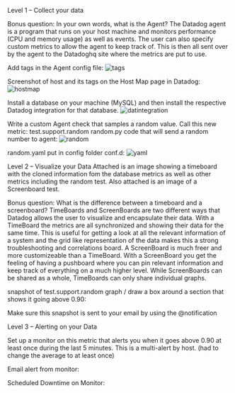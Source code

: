 Level 1 – Collect your data


Bonus question: In your own words, what is the Agent?
The Datadog agent is a program that runs on your host machine and monitors performance (CPU and memory usage) as well as events. The user can also specify custom metrics to allow the agent to keep track of. This is then all sent over by the agent to the Datadoghq site where the metrics are put to use.

Add tags in the Agent config file:
![tags](https://cloud.githubusercontent.com/assets/4193161/18540832/5feb86cc-7aef-11e6-89cf-7ff555504933.png)


Screenshot of host and its tags on the Host Map page in Datadog:
![hostmap](https://cloud.githubusercontent.com/assets/4193161/18540876/a9c80cf2-7aef-11e6-975d-130b34fabf13.png)


Install a database on your machine (MySQL) and then install the respective Datadog integration for that database.
![datintegration](https://cloud.githubusercontent.com/assets/4193161/18540896/c93aaf0e-7aef-11e6-8c86-b995020ac30a.png)

Write a custom Agent check that samples a random value. Call this new metric: test.support.random
random.py code that will send a random number to agent:
![random](https://cloud.githubusercontent.com/assets/4193161/18540916/ec409e8c-7aef-11e6-9d42-f1081dc34814.png)

random.yaml put in config folder conf.d:
![yaml](https://cloud.githubusercontent.com/assets/4193161/18540920/ef89d8ba-7aef-11e6-8c00-3f82f76cd7be.png)






Level 2 – Visualize your Data 
Attached is an image showing a timeboard with the cloned information fom the database metrics as well as other metrics including the random test. Also attached is an image of a Screenboard test. 


Bonus question: What is the difference between a timeboard and a screenboard?
TimeBoards and ScreenBoards are two different ways that Datadog allows the user to visualize and encapsulate their data. With a TimeBoard the metrics are all synchronized and showing their data for the same time. This is useful for getting a look at all the relevant information of a system and the grid like representation of the data makes this a strong troubleshooting and correlations board. A ScreenBoard is much freer and more customizeable than a TimeBoard. With a ScreenBoard you get the feeling of having a pushboard where you can pin relevant information and keep track of everything on a much higher level. While ScreenBoards can be shared as a whole, TimeBoards can only share individual graphs.

snapshot of  test.support.random graph / draw a box around a section that shows it going above 0.90:

Make sure this snapshot is sent to your email by using the @notification







Level 3 – Alerting on your Data

Set up a monitor on this metric that alerts you when it goes above 0.90 at least once during the last 5 minutes. This is a multi-alert by host. (had to change the average to at least once)

Email alert from monitor:


Scheduled Downtime on Monitor:



